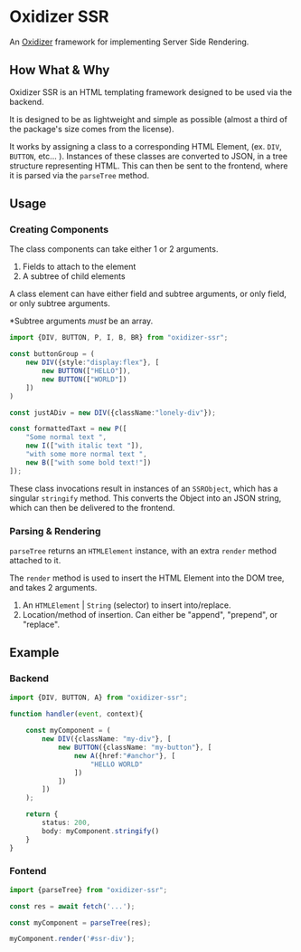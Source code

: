 # Oxidizer SSR
An <a href="https://www.npmjs.com/package/oxidizer">Oxidizer</a> framework for implementing Server Side Rendering.

## How What & Why
Oxidizer SSR is an HTML templating framework designed to be used via the backend.

It is designed to be as lightweight and simple as possible (almost a third of the package's size comes from the license). 

It works by assigning a class to a corresponding HTML Element, (ex. <code>DIV</code>, <code>BUTTON</code>, etc... ). Instances of these classes are converted to JSON, in a tree structure representing HTML. This can then be sent to the frontend, where it is parsed via the <code>parseTree</code> method. 

## Usage
### Creating Components
The class components can take either 1 or 2 arguments. 
1. Fields to attach to the element
2. A subtree of child elements

A class element can have either field and subtree arguments, or only field, or only subtree arguments. 

*Subtree arguments <i>must</i> be an array. 
```typescript
import {DIV, BUTTON, P, I, B, BR} from "oxidizer-ssr";

const buttonGroup = (
    new DIV({style:"display:flex"}, [
        new BUTTON(["HELLO"]),
        new BUTTON(["WORLD"])
    ])
)

const justADiv = new DIV({className:"lonely-div"});

const formattedTaxt = new P([
    "Some normal text ", 
    new I(["with italic text "]),
    "with some more normal text ",
    new B(["with some bold text!"])
]);
```
These class invocations result in instances of an <code>SSRObject</code>, which has a singular <code>stringify</code> method. This converts the Object into an JSON string, which can then be delivered to the frontend. 


### Parsing & Rendering
<code>parseTree</code> returns an <code>HTMLElement</code> instance, with an extra <code>render</code> method attached to it. 


The <code>render</code> method is used to insert the HTML Element into the DOM tree, and takes 2 arguments. 
1. An <code>HTMLElement</code> | <code>String</code> (selector) to insert into/replace.
2. Location/method of insertion. Can either be "append", "prepend", or "replace". 


## Example
### Backend
```typescript
import {DIV, BUTTON, A} from "oxidizer-ssr";

function handler(event, context){
    
    const myComponent = (
        new DIV({className: "my-div"}, [
            new BUTTON({className: "my-button"}, [
                new A({href:"#anchor"}, [
                    "HELLO WORLD"
                ])
            ])
        ])
    );

    return {
        status: 200,
        body: myComponent.stringify()
    }
}
```

### Fontend
``` typescript
import {parseTree} from "oxidizer-ssr";

const res = await fetch('...');

const myComponent = parseTree(res);

myComponent.render('#ssr-div');
```
